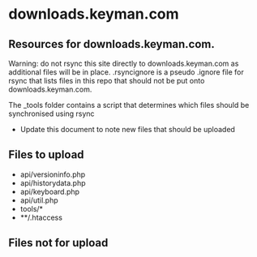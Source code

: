 # downloads.keyman.com

## Resources for downloads.keyman.com.

Warning: do not rsync this site directly to downloads.keyman.com
as additional files will be in place. .rsyncignore is a pseudo
.ignore file for rsync that lists files in this repo that should
not be put onto downloads.keyman.com.

The _tools folder contains a script that determines which files should
be synchronised using rsync

* Update this document to note new files that should be uploaded

## Files to upload

* api/versioninfo.php
* api/historydata.php
* api/keyboard.php
* api/util.php
* tools/*
* **/.htaccess

## Files not for upload

